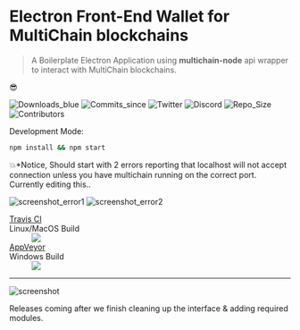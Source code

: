 # Electron Front-End Wallet for MultiChain blockchains

>  A Boilerplate Electron Application using **multichain-node** api wrapper to interact with MultiChain blockchains.
>   
:sunglasses:

![Downloads_blue](https://badged.co/Unibitlabs/electron-multichain-framework/total?badge=https://img.shields.io/badge/downloads-%s-blue.svg)
![Commits_since](https://img.shields.io/github/commits-since/unibitlabs/electron-multichain-framework/1.0.0.svg)
![Twitter](https://img.shields.io/twitter/follow/unibitlabs.svg?style=social&logo=twitter&label=Follow&maxAge=2592000)
![Discord](https://img.shields.io/discord/393883776096272384.svg)
![Repo_Size](https://img.shields.io/github/repo-size/badges/shields.svg)
![Contributors](https://img.shields.io/github/contributors/unibitlabs/electron-multichain-framework.svg)

Development Mode:
~~~~bash
npm install && npm start
~~~~
:collision:*Notice, Should start with 2 errors reporting that localhost will not accept connection unless you have multichain running on the correct port. Currently editing this..

![screenshot_error1](https://image.ibb.co/h2Fcnn/2018_03_12_15_32_19_Error.png "Error 1")
![screenshot_error2](https://image.ibb.co/jCx1DS/2018_03_12_15_33_03_Error.png "Error 2")

<dl><a href="https://travis-ci.org/unibitlabs/electron-multichain-framework/branches">
  <dt>Travis CI</dt></a> Linux/MacOS Build
  <dd><img src="https://travis-ci.org/unibitlabs/electron-multichain-framework.svg?branch=master"></dd>
  <a href="https://ci.appveyor.com/project/Roy/electron-multichain-framework">
    <dt>AppVeyor</dt></a> Windows Build
  <dd><img src="https://ci.appveyor.com/api/projects/status/c0ktjf99cqm19f3m?svg=true"></dd>
</dl>

***

![screenshot](https://image.ibb.co/dfZUF7/demo_mc.png "Screenshot")

Releases coming after we finish cleaning up the interface & adding required modules.
